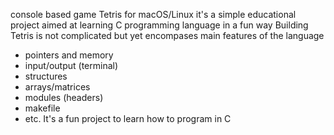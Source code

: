console based game Tetris for macOS/Linux
it's a simple educational project aimed at learning C programming language in a fun way
Building Tetris is not complicated but yet encompases main features of the language
- pointers and memory
- input/output (terminal)
- structures
- arrays/matrices
- modules (headers)
- makefile
- etc.
It's a fun project to learn how to program in C
